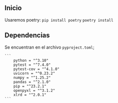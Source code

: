 ## Inicio
Usaremos poetry:
`pip install poetry`
`poetry install`

## Dependencias
Se encuentran en el archivo `pyproject.toml`;

    ```
        python = "^3.10"
        pytest = "^7.4.0"
        pytest-cov = "^4.1.0"
        uvicorn = "^0.23.2"
        numpy = "^1.25.2"
        pandas = "^2.1.0"
        pip = "^23.2.1"
        openpyxl = "^3.1.2"
        xlrd = "^2.0.1"
    ```

